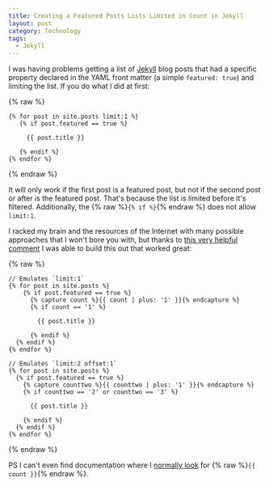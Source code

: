 ```yaml
---
title: Creating a Featured Posts Lists Limited in Count in Jekyll 
layout: post
category: Technology
tags:
  - Jekyll
---
```

I was having problems getting a list of [Jekyll](http://jekyllrb.com) blog posts that had a specific property declared in the YAML front matter (a simple `featured: true`) and limiting the list. If you do what I did at first: 

{% raw %}

	{% for post in site.posts limit:1 %}
	   {% if post.featured == true %}
	
	     {{ post.title }}
	
	   {% endif %}
	{% endfor %}

{% endraw %}

It will only work if the first post is a featured post, but not if the second post or after is the featured post. That's because the list is limited before it's filtered. Additionally, the {% raw %}`{% if %}`{% endraw %} does not allow `limit:1`. 

I racked my brain and the resources of the Internet with many possible approaches that I won't bore you with, but thanks to [this very helpful comment](https://github.com/jekyll/jekyll/issues/975) I was able to build this out that worked great:

{% raw %}

    // Emulates `limit:1`
    {% for post in site.posts %}
        {% if post.featured == true %}
          {% capture count %}{{ count | plus: '1' }}{% endcapture %}
          {% if count == '1' %}

            {{ post.title }} 

          {% endif %}
      {% endif %}
    {% endfor %}
              
    // Emulates `limit:2 offset:1`
    {% for post in site.posts %}
      {% if post.featured == true %}
        {% capture counttwo %}{{ counttwo | plus: '1' }}{% endcapture %}
        {% if counttwo == '2' or counttwo == '3' %}

          {{ post.title }}

        {% endif %}
      {% endif %}
    {% endfor %}

{% endraw %}

PS I can't even find documentation where I [normally look](https://github.com/shopify/liquid/wiki/liquid-for-designers) for {% raw %}`{{ count }}`{% endraw %}.


